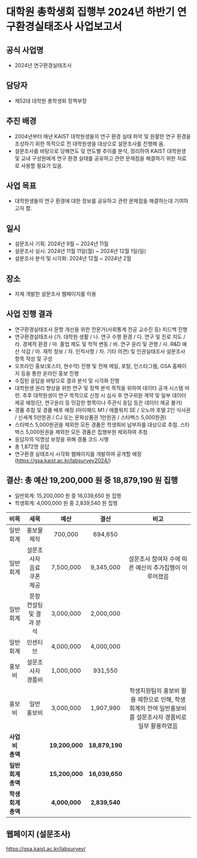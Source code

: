 대학원 총학생회 집행부 2024년 하반기 연구환경실태조사 사업보고서
===

## 공식 사업명
- 2024년 연구환경실태조사

## 담당자
- 제52대 대학원 총학생회 정책부장

## 추진 배경
- 2004년부터 매년 KAIST 대학원생들의 연구 환경 실태 파악 및 원활한 연구 환경을 조성하기 위한 목적으로 전 대학원생을 대상으로 설문조사를 진행해 옴. 
- 설문조사를 바탕으로 당해연도 및 연도별 추이를 분석, 정리하여 KAIST 대학원생 및 교내 구성원에게 연구 환경 실태를 공유하고 관련 문제점을 해결하기 위한 자료로 사용할 필요가 있음. 

## 사업 목표
- 대학원생들의 연구 환경에 대한 정보를 공유하고 관련 문제점을 해결하는데 기여하고자 함. 

## 일시
- 설문조사 기획: 2024년 9월 ~ 2024년 11월
- 설문조사 실시: 2024년 11월 11일(월) ~ 2024년 12월 1일(일)
- 설분조사 분석 및 시각화: 2024년 12월 ~ 2024년 2월

## 장소
- 자체 개발한 설문조사 웹페이지를 이용 

## 사업 진행 결과
- 연구환경실태조사 문항 개선을 위한 전문가(사회통계 전공 교수진 등) 피드백 진행 
- 연구환경실태조사 (가. 대학원 생활 / 나. 연구 수행 환경 / 다. 연구 및 진로 지도 / 라. 경제적 환경 / 마. 졸업 제도 및 학적 변동 / 바. 연구 윤리 및 관행 / 사. R&D 예산 삭감 / 아. 재학 정보 / 자. 인적사항 / 차. 기타 의견) 및 인권실태조사 설문조사 항목 작성 및 구성 
- 오프라인 홍보(포스터, 현수막) 진행 및 전체 메일, 포탈, 인스타그램, GSA 홈페이지 등을 통한 온라인 홍보 진행 
- 수집된 응답을 바탕으로 결과 분석 및 시각화 진행 
- 대학원생 권리 향상을 위한 연구 및 정책 분석 목적을 위하여 데이터 공개 시스템 마련. 추후 대학원생이 연구 목적으로 신청 시 심사 후 연구위원 계약 및 일부 데이터 제공 예정(단, 연구윤리 등 민감한 항목이나 주관식 응답 등은 데이터 제공 불가) 
- 경품 추첨 및 경품 배포 예정 (아이패드 M1 / 애플워치 SE / 오노마 호텔 2인 식사권 / 신세계 5만원권 / CJ 또는 문화상품권 1만원권 / 스타벅스 5,000원권) 
- 스타벅스 5,000원권을 제외한 모든 경품은 학생회비 납부자를 대상으로 추첨. 스타벅스 5,000원권을 제외한 모든 경품은 집행부원 제외하여 추첨 
- 응답자의 익명성 보장을 위해 경품 코드 시행 
- 총 1,872명 응답 
- 연구환경 실태조사 시각화 웹페이지를 개발하여 공개할 예정 (https://gsa.kaist.ac.kr/labsurvey2024/)

## 결산: 총 예산 19,200,000 원 중 18,879,190 원 집행
- 일반회계: 15,200,000 원 중 16,039,650 원 집행 
- 학생회계: 4,000,000 원 중 2,839,540 원 집행 

|  **비목** |   **세목**   | **예산** | **결산** | **비고** |
| :--------: | :------------------------------------------------------: | :------------: | :-------------: | :-------------: |
|  일반회계  |                       홍보물 제작                        |    700,000     | 694,650 ||
|  일반회계  |                설문조사자 음료 쿠폰 제공                 |   7,500,000    | 9,345,000 | 설문조사 참여자 수에 따른 예산의 추가집행이 이루어졌음 |
|  일반회계  |                 문항 컨설팅 및 결과 분석                  |   3,000,000     | 2,000,000 ||
|  일반회계  |                      인센티브                         |   4,000,000   | 4,000,000   ||
|   홍보비   |                    설문조사자 경품비                     |   1,000,000    | 931,550 ||
|   홍보비   |                     일반 홍보비                        |    3,000,000    | 1,907,990 | 학생지원팀의 홍보비 활용 제한으로 인해, 학생회계의 잔여 일반홍보비를 설문조사자 경품비로 일부 활용하였음 |
| **사업비 총액** |    | **19,200,000** | **18,879,190** |  ||
| **일반회계 총액** |    | **15,200,000** | **16,039,650** |  ||
| **학생회계 총액** |    | **4,000,000** | **2,839,540** |  ||

## 웹페이지 (설문조사)
https://gsa.kaist.ac.kr/labsurvey/
